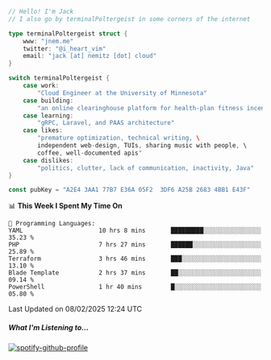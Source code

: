 ```go
// Hello! I'm Jack
// I also go by terminalPoltergeist in some corners of the internet

type terminalPoltergeist struct {
    www: "jnem.me"
    twitter: "@i_heart_vim"
    email: "jack [at] nemitz [dot] cloud"
}

switch terminalPoltergeist {
    case work:
        "Cloud Engineer at the University of Minnesota"
    case building:
        "an online clearinghouse platform for health-plan fitness incentive programs"
    case learning:
        "gRPC, Laravel, and PAAS architecture"
    case likes:
        "premature optimization, technical writing, \
        independent web-design, TUIs, sharing music with people, \
        coffee, well-documented apis"
    case dislikes:
        "politics, clutter, lack of communication, inactivity, Java"
}

const pubKey = "A2E4 3AA1 77B7 E36A 05F2  3DF6 A25B 2683 4BB1 E43F"
```

<!--START_SECTION:waka-->
📊 **This Week I Spent My Time On** 

```text
💬 Programming Languages: 
YAML                     10 hrs 8 mins       █████████░░░░░░░░░░░░░░░░   35.23 % 
PHP                      7 hrs 27 mins       ██████░░░░░░░░░░░░░░░░░░░   25.89 % 
Terraform                3 hrs 46 mins       ███░░░░░░░░░░░░░░░░░░░░░░   13.10 % 
Blade Template           2 hrs 37 mins       ██░░░░░░░░░░░░░░░░░░░░░░░   09.14 % 
PowerShell               1 hr 40 mins        █░░░░░░░░░░░░░░░░░░░░░░░░   05.80 % 
```


 Last Updated on 08/02/2025 12:24 UTC
<!--END_SECTION:waka-->

##### What I'm Listening to...

[![spotify-github-profile](https://jnem.me/listening-item?maxAge=2592000)](https://jnem.me/listening)
